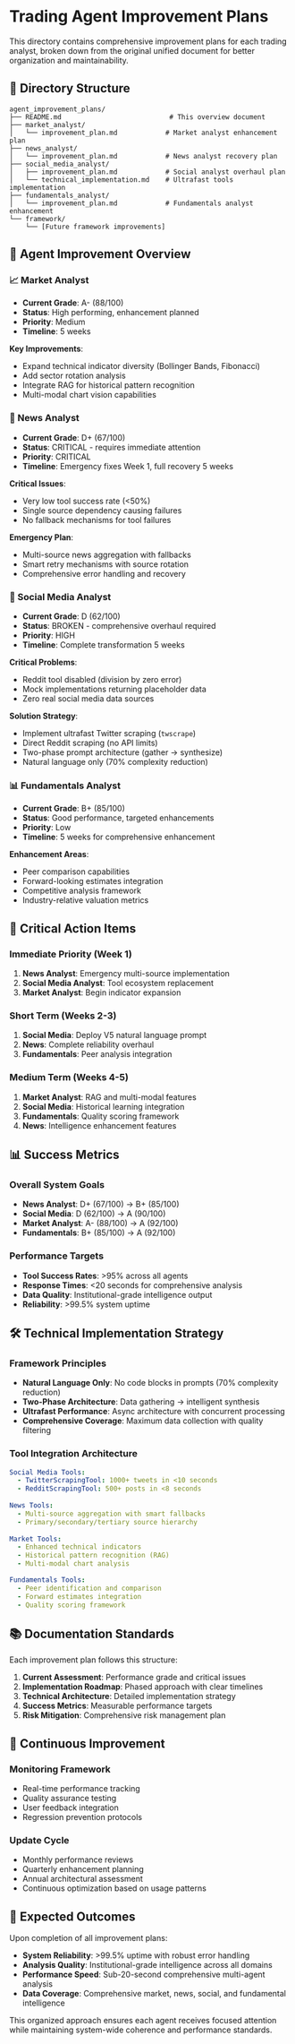 # Trading Agent Improvement Plans

This directory contains comprehensive improvement plans for each trading analyst, broken down from the original unified document for better organization and maintainability.

## 📁 Directory Structure

```
agent_improvement_plans/
├── README.md                           # This overview document
├── market_analyst/
│   └── improvement_plan.md            # Market analyst enhancement plan
├── news_analyst/
│   └── improvement_plan.md            # News analyst recovery plan
├── social_media_analyst/
│   ├── improvement_plan.md            # Social analyst overhaul plan
│   └── technical_implementation.md    # Ultrafast tools implementation
├── fundamentals_analyst/
│   └── improvement_plan.md            # Fundamentals analyst enhancement
└── framework/
    └── [Future framework improvements]
```

## 🎯 Agent Improvement Overview

### 📈 Market Analyst
- **Current Grade**: A- (88/100)
- **Status**: High performing, enhancement planned
- **Priority**: Medium
- **Timeline**: 5 weeks

**Key Improvements**:
- Expand technical indicator diversity (Bollinger Bands, Fibonacci)
- Add sector rotation analysis
- Integrate RAG for historical pattern recognition
- Multi-modal chart vision capabilities

### 📰 News Analyst
- **Current Grade**: D+ (67/100)
- **Status**: CRITICAL - requires immediate attention
- **Priority**: CRITICAL
- **Timeline**: Emergency fixes Week 1, full recovery 5 weeks

**Critical Issues**:
- Very low tool success rate (<50%)
- Single source dependency causing failures
- No fallback mechanisms for tool failures

**Emergency Plan**:
- Multi-source news aggregation with fallbacks
- Smart retry mechanisms with source rotation
- Comprehensive error handling and recovery

### 💬 Social Media Analyst
- **Current Grade**: D (62/100)
- **Status**: BROKEN - comprehensive overhaul required
- **Priority**: HIGH
- **Timeline**: Complete transformation 5 weeks

**Critical Problems**:
- Reddit tool disabled (division by zero error)
- Mock implementations returning placeholder data
- Zero real social media data sources

**Solution Strategy**:
- Implement ultrafast Twitter scraping (`twscrape`)
- Direct Reddit scraping (no API limits)
- Two-phase prompt architecture (gather → synthesize)
- Natural language only (70% complexity reduction)

### 📊 Fundamentals Analyst
- **Current Grade**: B+ (85/100)
- **Status**: Good performance, targeted enhancements
- **Priority**: Low
- **Timeline**: 5 weeks for comprehensive enhancement

**Enhancement Areas**:
- Peer comparison capabilities
- Forward-looking estimates integration
- Competitive analysis framework
- Industry-relative valuation metrics

## 🚨 Critical Action Items

### Immediate Priority (Week 1)
1. **News Analyst**: Emergency multi-source implementation
2. **Social Media Analyst**: Tool ecosystem replacement
3. **Market Analyst**: Begin indicator expansion

### Short Term (Weeks 2-3)
1. **Social Media**: Deploy V5 natural language prompt
2. **News**: Complete reliability overhaul
3. **Fundamentals**: Peer analysis integration

### Medium Term (Weeks 4-5)
1. **Market Analyst**: RAG and multi-modal features
2. **Social Media**: Historical learning integration
3. **Fundamentals**: Quality scoring framework
4. **News**: Intelligence enhancement features

## 📊 Success Metrics

### Overall System Goals
- **News Analyst**: D+ (67/100) → B+ (85/100)
- **Social Media**: D (62/100) → A (90/100)
- **Market Analyst**: A- (88/100) → A (92/100)
- **Fundamentals**: B+ (85/100) → A (92/100)

### Performance Targets
- **Tool Success Rates**: >95% across all agents
- **Response Times**: <20 seconds for comprehensive analysis
- **Data Quality**: Institutional-grade intelligence output
- **Reliability**: >99.5% system uptime

## 🛠 Technical Implementation Strategy

### Framework Principles
- **Natural Language Only**: No code blocks in prompts (70% complexity reduction)
- **Two-Phase Architecture**: Data gathering → intelligent synthesis
- **Ultrafast Performance**: Async architecture with concurrent processing
- **Comprehensive Coverage**: Maximum data collection with quality filtering

### Tool Integration Architecture
```yaml
Social Media Tools:
  - TwitterScrapingTool: 1000+ tweets in <10 seconds
  - RedditScrapingTool: 500+ posts in <8 seconds
  
News Tools:
  - Multi-source aggregation with smart fallbacks
  - Primary/secondary/tertiary source hierarchy
  
Market Tools:
  - Enhanced technical indicators
  - Historical pattern recognition (RAG)
  - Multi-modal chart analysis

Fundamentals Tools:
  - Peer identification and comparison
  - Forward estimates integration
  - Quality scoring framework
```

## 📚 Documentation Standards

Each improvement plan follows this structure:
1. **Current Assessment**: Performance grade and critical issues
2. **Implementation Roadmap**: Phased approach with clear timelines
3. **Technical Architecture**: Detailed implementation strategy
4. **Success Metrics**: Measurable performance targets
5. **Risk Mitigation**: Comprehensive risk management plan

## 🔄 Continuous Improvement

### Monitoring Framework
- Real-time performance tracking
- Quality assurance testing
- User feedback integration
- Regression prevention protocols

### Update Cycle
- Monthly performance reviews
- Quarterly enhancement planning
- Annual architectural assessment
- Continuous optimization based on usage patterns

## 🎯 Expected Outcomes

Upon completion of all improvement plans:
- **System Reliability**: >99.5% uptime with robust error handling
- **Analysis Quality**: Institutional-grade intelligence across all domains
- **Performance Speed**: Sub-20-second comprehensive multi-agent analysis
- **Data Coverage**: Comprehensive market, news, social, and fundamental intelligence

This organized approach ensures each agent receives focused attention while maintaining system-wide coherence and performance standards.